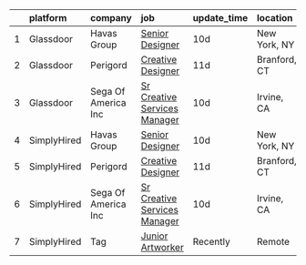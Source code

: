 

|    | platform    | company             | job                                                                                                                                                                                                                                                                                                | update_time   | location     |
|---:|:------------|:--------------------|:---------------------------------------------------------------------------------------------------------------------------------------------------------------------------------------------------------------------------------------------------------------------------------------------------|:--------------|:-------------|
|  1 | Glassdoor   | Havas Group         | [Senior Designer](https://www.glassdoor.com/partner/jobListing.htm?pos=103&ao=1136043&s=58&guid=00000181e1b9dfbbbbc2decdad914a7f&src=GD_JOB_AD&t=SR&vt=w&cs=1_7e13169a&cb=1657349464291&jobListingId=1007969283597&jrtk=3-0-1g7grjnvb227b001-1g7grjo0c209q000-3a031bb031d991e8-)                   | 10d           | New York, NY |
|  2 | Glassdoor   | Perigord            | [Creative Designer](https://www.glassdoor.com/partner/jobListing.htm?pos=101&ao=1136043&s=58&guid=00000181e1b9dfbbbbc2decdad914a7f&src=GD_JOB_AD&t=SR&vt=w&ea=1&cs=1_124ddc39&cb=1657349464290&jobListingId=1007965882275&jrtk=3-0-1g7grjnvb227b001-1g7grjo0c209q000-947cddda0a277104-)            | 11d           | Branford, CT |
|  3 | Glassdoor   | Sega Of America Inc | [Sr Creative Services Manager](https://www.glassdoor.com/partner/jobListing.htm?pos=102&ao=1136043&s=58&guid=00000181e1b9dfbbbbc2decdad914a7f&src=GD_JOB_AD&t=SR&vt=w&ea=1&cs=1_9d74e65a&cb=1657349464291&jobListingId=1007969790149&jrtk=3-0-1g7grjnvb227b001-1g7grjo0c209q000-6c6bf7d77c053118-) | 10d           | Irvine, CA   |
|  4 | SimplyHired | Havas Group         | [Senior Designer](https://www.simplyhired.com/job/Ufnn0ntlF8zhs3BC_pTwoVRY-qkuORpMwQEYesU5fJshcmSuNnTahQ?q=creative+artworker)                                                                                                                                                                     | 10d           | New York, NY |
|  5 | SimplyHired | Perigord            | [Creative Designer](https://www.simplyhired.com/job/-yNGgsNyQW13V0aaZfZNUxQUQtqKbJHeFQWrTiSXRB4zMMm4iPlEEA?q=creative+artworker)                                                                                                                                                                   | 11d           | Branford, CT |
|  6 | SimplyHired | Sega Of America Inc | [Sr Creative Services Manager](https://www.simplyhired.com/job/9YF_1yT0W8DRWaXON1hbMgSAsjZYHgEtsJ5LYUCpzoub8VqZBS_C9w?q=creative+artworker)                                                                                                                                                        | 10d           | Irvine, CA   |
|  7 | SimplyHired | Tag                 | [Junior Artworker](https://www.simplyhired.com/job/hlo-U83LVO0wc3WpfZ6i19hswf8VgkIu-UIbYVpoDKJeJejVZ7npVA?q=creative+artworker)                                                                                                                                                                    | Recently      | Remote       |